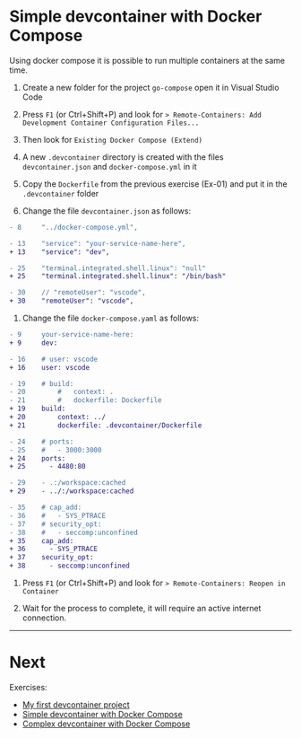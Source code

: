 # Simple devcontainer with Docker Compose

Using docker compose it is possible to run multiple containers at the same time.

1. Create a new folder for the project `go-compose` open it in Visual Studio Code

1. Press `F1` (or Ctrl+Shift+P) and look for `> Remote-Containers: Add Development Container Configuration Files...`

1. Then look for `Existing Docker Compose (Extend)`

1. A new `.devcontainer` directory is created with the files `devcontainer.json` and `docker-compose.yml` in it

1. Copy the `Dockerfile` from the previous exercise (Ex-01) and put it in the `.devcontainer` folder

2. Change the file `devcontainer.json` as follows:

```diff
- 8     "../docker-compose.yml",

- 13    "service": "your-service-name-here",
+ 13    "service": "dev",

- 25    "terminal.integrated.shell.linux": "null"
+ 25    "terminal.integrated.shell.linux": "/bin/bash"

- 30    // "remoteUser": "vscode",
+ 30    "remoteUser": "vscode",
```

1. Change the file `docker-compose.yaml` as follows:

```diff
- 9     your-service-name-here:
+ 9     dev:

- 16    # user: vscode
+ 16    user: vscode

- 19    # build:
- 20        #   context: .
- 21        #   dockerfile: Dockerfile
+ 19    build:
+ 20        context: ../
+ 21        dockerfile: .devcontainer/Dockerfile

- 24    # ports:
- 25    #   - 3000:3000
+ 24    ports:
+ 25      - 4480:80

- 29    - .:/workspace:cached
+ 29    - ../:/workspace:cached

- 35    # cap_add:
- 36    #   - SYS_PTRACE
- 37    # security_opt:
- 38    #   - seccomp:unconfined
+ 35    cap_add:
+ 36      - SYS_PTRACE
+ 37    security_opt:
+ 38      - seccomp:unconfined

```

1. Press `F1` (or Ctrl+Shift+P) and look for `> Remote-Containers: Reopen in Container`

1. Wait for the process to complete, it will require an active internet connection.

---

# Next

Exercises:
  - [My first devcontainer project](./Ex-01.md)
  - [Simple devcontainer with Docker Compose](./Ex-02.md)
  - [Complex devcontainer with Docker Compose](./Ex-03.md)
